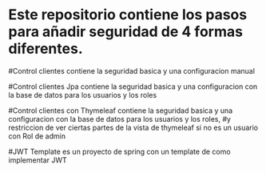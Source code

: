 # Este repositorio contiene los pasos para añadir seguridad de 4 formas diferentes.

#Control clientes contiene la seguridad basica y una configuracion manual

#Control clientes Jpa contiene la seguridad basica y una configuracion con la base de datos para los usuarios y los roles

#Control clientes con Thymeleaf contiene la seguridad basica y una configuracion con la base de datos para los usuarios y los roles, 
#y restriccion de ver ciertas partes de la vista de thymeleaf si no es un usuario con Rol de admin

#JWT Template es un proyecto de spring con un template de como implementar JWT 
